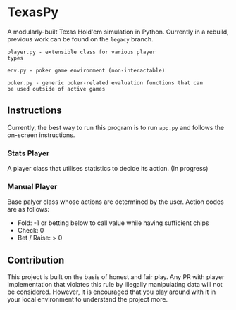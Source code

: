 # TexasPy

A modularly-built Texas Hold'em simulation in Python. Currently in a rebuild, previous work can be found on the <code>legacy</code> branch.

<code>player.py - extensible class for various player types</code>

<code>env.py - poker game environment (non-interactable)</code>

<code>poker.py - generic poker-related evaluation functions that can be used outside of active games</code>

## Instructions

Currently, the best way to run this program is to run <code>app.py</code> and follows the on-screen instructions.

### Stats Player
A player class that utilises statistics to decide its action. (In progress)

### Manual Player
Base palyer class whose actions are determined by the user. Action codes are as follows:

- Fold: -1 or betting below to call value while having sufficient chips
- Check: 0
- Bet / Raise: > 0

## Contribution

This project is built on the basis of honest and fair play. Any PR with player implementation that violates this rule by illegally manipulating data will not be considered. However, it is encouraged that you play around with it in your local environment to understand the project more.
